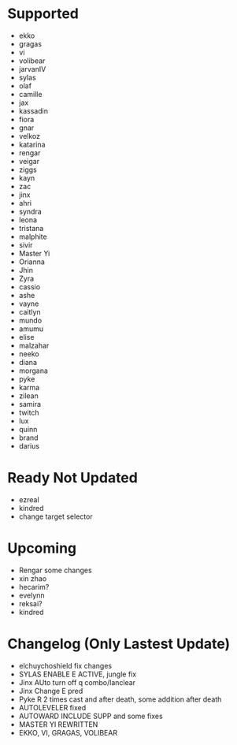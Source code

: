 # Supported
- ekko
- gragas
- vi
- volibear
- jarvanIV
- sylas
- olaf
- camille
- jax
- kassadin
- fiora
- gnar
- velkoz
- katarina
- rengar
- veigar
- ziggs
- kayn
- zac
- jinx
- ahri
- syndra
- leona
- tristana
- malphite
- sivir
- Master Yi
- Orianna
- Jhin
- Zyra
- cassio
- ashe
- vayne
- caitlyn
- mundo
- amumu
- elise
- malzahar
- neeko
- diana
- morgana
- pyke
- karma
- zilean
- samira
- twitch
- lux
- quinn
- brand
- darius

# Ready Not Updated
- ezreal
- kindred
- change target selector

# Upcoming
- Rengar some changes
- xin zhao
- hecarim?
- evelynn
- reksai?
- kindred

# Changelog (Only Lastest Update)
- elchuychoshield fix changes
- SYLAS ENABLE E ACTIVE, jungle fix
- Jinx AUto turn off q combo/lanclear
- Jinx Change E pred
- Pyke R 2 times cast and after death, some addition after death
- AUTOLEVELER fixed
- AUTOWARD INCLUDE SUPP and some fixes
- MASTER YI REWRITTEN
- EKKO, VI, GRAGAS, VOLIBEAR
